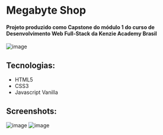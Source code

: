 # Megabyte Shop

#### Projeto produzido como Capstone do módulo 1 do curso de Desenvolvimento Web Full-Stack da Kenzie Academy Brasil

![image](https://user-images.githubusercontent.com/98785969/181399826-5ada7b05-468d-4043-915d-750c80d5b7df.png)


## Tecnologias:
* HTML5 <br>
* CSS3 <br>
* Javascript Vanilla

## Screenshots:
![image](https://user-images.githubusercontent.com/98785969/181399966-8a9c1a91-d140-4a13-9b19-10f191706769.png)
![image](https://user-images.githubusercontent.com/98785969/181400010-88b9dc05-6bdb-4f7f-952d-902b0c50fabc.png)
